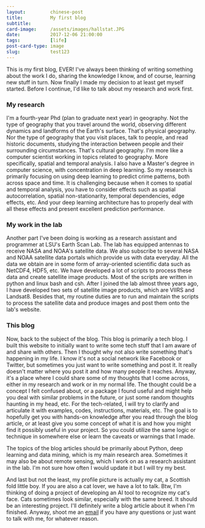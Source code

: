 ```yaml
---
layout:         chinese-post
title:          My first blog
subtitle:       
card-image:     /assets/images/hallstat.JPG
date:           2017-12-06 21:00:00
tags:           [life]
post-card-type: image
slug:           test123
---
```


This is my first blog, EVER! I've always been thinking of writing something about the work I do, sharing the knowledge I know, and of course, learning new stuff in turn. Now finally I made my decision to at least get myself started. Before I continue, I'd like to talk about my research and work first.

### My research

I'm a fourth-year Phd (plan to graduate next year) in geography. Not the type of geography that you travel around the world, observing different dynamics and landforms of the Earth's surface. That's physical geography. Nor the type of geography that you visit places, talk to people, and read historic documents, studying the interaction between people and their surrounding circumstances. That's cultural geography. I'm more like a computer scientist working in topics related to geography. More specifically, spatial and temporal analysis. I also have a Master's degree in computer science, with concentration in deep learning. So my research is primarily focusing on using deep learning to predict crime patterns, both across space and time. It is challenging because when it comes to spatial and temporal analysis, you have to consider effects such as spatial autocorrelation, spatial non-stationarity, temporal dependencies, edge effects, etc. And your deep learning architecture has to properly deal with all these effects and present excellent prediction performance.

### My work in the lab

Another part I've been doing is working as a research assistant and programmer at LSU's Earth Scan Lab. The lab has equipped antennas to receive NASA and NOAA's satellite data. We also subscribe to several NASA and NOAA satellite data portals which provide us with data everyday. All the data we obtain are in some form of array-oriented scientific data such as NetCDF4, HDF5, etc. We have developed a lot of scripts to process these data and create satellite image products. Most of the scripts are written in python and linux bash and csh. After I joined the lab almost three years ago, I have developed two sets of satellite image products, which are VIIRS and Landsat8. Besides that, my routine duties are to run and maintain the scripts to process the satellite data and produce images and post them onto the lab's website.

### This blog

Now, back to the subject of the blog. This blog is primarily a tech blog. I built this website to initially want to write some tech stuff that I am aware of and share with others. Then I thought why not also write something that's happening in my life. I know it's not a social network like Facebook or Twitter, but sometimes you just want to write something and post it. It really doesn't matter where you post it and how many people it reaches. Anyway, it's a place where I could share some of my thoughts that I come across, either in my research and work or in my normal life. The thought could be a concept I felt confused about, or a package I found useful and might help you deal with similar problems in the future, or just some random thoughts haunting in my head, etc. For the tech-related, I will try to clarify and articulate it with examples, codes, instructions, materials, etc. The goal is to hopefully get you with hands-on knowledge after you read through the blog article, or at least give you some concept of what it is and how you might find it possibly useful in your project. So you could utilize the same logic or technique in somewhere else or learn the caveats or warnings that I made.

The topics of the blog articles should be primarily about Python, deep learning and data mining, which is my main research area. Sometimes it may also be about remote sensing, which I work on as a research assistant in the lab. I'm not sure how often I would update it but I will try my best.

And last but not the least, my profile picture is actually my cat, a Scottish fold little boy. If you are also a cat lover, we have a lot to talk. Btw, I'm thinking of doing a project of developing an AI tool to recognize my cat's face. Cats sometimes look similar, especially with the same breed. It should be an interesting project. I'll definitely write a blog article about it when I'm finished. Anyway, shoot me an [email](mailto:sfan2@lsu.edu) if you have any questions or just want to talk with me, for whatever reason.
